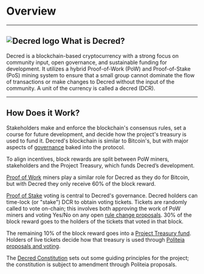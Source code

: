 # Overview

---

## <img class="dcr-icon" alt="Decred logo" src="/img/dcr-icons/DCRsymbol.svg" /> What is Decred?
Decred is a blockchain-based cryptocurrency with a strong focus on community input, open governance, and sustainable funding for development. It utilizes a hybrid Proof-of-Work (PoW) and Proof-of-Stake (PoS) mining system to ensure that a small group cannot dominate the flow of transactions or make changes to Decred without the input of the community. A unit of the currency is called a decred (DCR).

---

## How Does it Work?
Stakeholders make and enforce the blockchain's consensus rules, set a course for future development, and decide how the project's treasury is used to fund it. Decred's blockchain is similar to Bitcoin's, but with major aspects of [governance](governance/introduction-to-decred-governance.md) baked into the protocol. 

To align incentives, block rewards are split between PoW miners, stakeholders and the Project Treasury, which funds Decred’s development. 

[Proof of Work](mining/proof-of-work.md) miners play a similar role for Decred as they do for Bitcoin, but with Decred they only receive 60% of the block reward.

[Proof of Stake](mining/proof-of-stake.md) voting is central to Decred's governance. Decred holders can time-lock (or "stake") DCR to obtain voting tickets. Tickets are randomly called to vote on-chain; this involves both approving the work of PoW miners and voting Yes/No on any open [rule change proposals](governance/consensus-rules-voting.md). 30% of the block reward goes to the holders of the tickets that voted in that block.

The remaining 10% of the block reward goes into a [Project Treasury fund](https://explorer.dcrdata.org/address/Dcur2mcGjmENx4DhNqDctW5wJCVyT3Qeqkx). Holders of live tickets decide how that treasury is used through [Politeia proposals and voting](governance/politeia.md).

The [Decred Constitution](governance/decred-constitution.md) sets out some guiding principles for the project; the constitution is subject to amendment through Politeia proposals.



